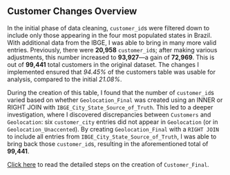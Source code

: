 ## Customer Changes Overview

In the initial phase of data cleaning, `customer_id`s were filtered down to include only those appearing in the four most populated states in Brazil. With additional data from the IBGE, I was able to bring in many more valid entries. Previously, there were **20,958** `customer_id`s; after making various adjustments, this number increased to **93,927**—a gain of **72,969**. This is out of **99,441** total customers in the original dataset. The changes I implemented ensured that *94.45%* of the customers table was usable for analysis, compared to the initial *21.08%*.

During the creation of this table, I found that the number of `customer_id`s varied based on whether `Geolocation_Final` was created using an INNER or RIGHT JOIN with `IBGE_City_State_Source_of_Truth`. This led to a deeper investigation, where I discovered discrepancies between `Customers` and `Geolocation`: six `customer_city` entries did not appear in `Geolocation` (or in `Geolocation_Unaccented`). By creating `Geolocation_Final` with a `RIGHT JOIN` to include all entries from `IBGE_City_State_Source_of_Truth`, I was able to bring back those `customer_id`s, resulting in the aforementioned total of **99,441**.

[Click here](./steps.md) to read the detailed steps on the creation of `Customer_Final`.
